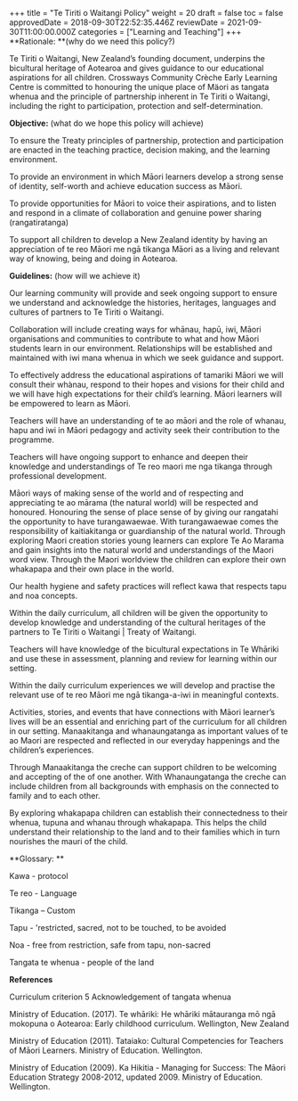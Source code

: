 +++
title = "Te Tiriti o Waitangi Policy"
weight = 20
draft = false
toc = false
approvedDate = 2018-09-30T22:52:35.446Z
reviewDate = 2021-09-30T11:00:00.000Z
categories = ["Learning and Teaching"]
+++
**Rationale: **(why do we need this policy?) 

Te Tiriti o Waitangi, New Zealand’s founding document, underpins the bicultural heritage of Aotearoa and gives guidance to our educational aspirations for all children. Crossways Community Crèche Early Learning Centre is committed to honouring the unique place of Mäori as tangata whenua and the principle of partnership inherent in Te Tiriti o Waitangi, including the right to participation, protection and self-determination. 

 

**Objective:** (what do we hope this policy will achieve) 

To ensure the Treaty principles of partnership, protection and participation are enacted in the teaching practice, decision making, and the learning environment. 

To provide an environment in which Māori learners develop a strong sense of identity, self-worth and achieve education success as Māori.

To provide opportunities for Māori to voice their aspirations, and to listen and respond in a climate of collaboration and genuine power sharing (rangatiratanga)

To support all children to develop a New Zealand identity by having an appreciation of te reo Māori me ngā tikanga Māori as a living and relevant way of knowing, being and doing in Aotearoa. 

 

**Guidelines:** (how will we achieve it)

Our learning community will provide and seek ongoing support to ensure we understand and acknowledge the histories, heritages, languages and cultures of partners to Te Tiriti o Waitangi. 

Collaboration will include creating ways for whānau, hapū, iwi, Māori organisations and communities to contribute to what and how Māori students learn in our environment. Relationships will be established and maintained with iwi mana whenua in which we seek guidance and support. 

To effectively address the educational aspirations of tamariki Māori we will consult their whànau, respond to their hopes and visions for their child and we will have high expectations for their child’s learning.  Māori learners will be empowered to learn as Māori.

Teachers will have an understanding of te ao māori and the role of whanau, hapu and iwi in Māori pedagogy and activity seek their contribution to the programme. 

Teachers will have ongoing support to enhance and deepen their knowledge and understandings of Te reo maori me nga tikanga through professional development. 

Māori ways of making sense of the world and of respecting and appreciating te ao mārama (the natural world) will be respected and honoured. Honouring the sense of place sense of by giving our rangatahi the opportunity to have turangawaewae. With turangawaewae comes the responsibility of kaitiakitanga or guardianship of the natural world. Through exploring Maori creation stories young learners can explore Te Ao Marama and gain insights into the natural world and understandings of the Maori word view. Through the Maori worldview the children can explore their own whakapapa and their own place in the world.

Our health hygiene and safety practices will reflect kawa that respects tapu and noa concepts. 

Within the daily curriculum, all children will be given the opportunity to develop knowledge and understanding of the cultural heritages of the partners to Te Tiriti o Waitangi | Treaty of Waitangi.

Teachers will have knowledge of the bicultural expectations in Te Whāriki and use these in assessment, planning and review for learning within our setting.   

Within the daily curriculum experiences we will develop and practise the relevant use of te reo Māori me ngā tikanga-a-iwi in meaningful contexts.   

Activities, stories, and events that have connections with Māori learner’s lives will be an essential and enriching part of the curriculum for all children in our setting. Manaakitanga and whanaungatanga as important values of te ao Maori are respected and reflected in our everyday happenings and the children’s experiences. 

Through Manaakitanga the creche can support children to be welcoming and accepting of the of one another. With Whanaungatanga the creche can include children from all backgrounds with emphasis on the connected to family and to each other. 

By exploring whakapapa children can establish their connectedness to their whenua, tupuna and whanau through whakapapa. This helps the child understand their relationship to the land and to their families which in turn nourishes the mauri of the child.

**Glossary: **

Kawa - protocol

Te reo   - Language

Tikanga – Custom

Tapu - 'restricted, sacred, not to be touched, to be avoided 

Noa  - free from restriction, safe from tapu,  non-sacred

Tangata te whenua - people of the land



**References** 

Curriculum criterion 5 Acknowledgement of tangata whenua

Ministry of Education. (2017). Te whāriki: He whāriki mātauranga mō ngā mokopuna o Aotearoa: Early childhood curriculum. Wellington, New Zealand

Ministry of Education (2011). Tataiako: Cultural Competencies for Teachers of Māori Learners. Ministry of Education. Wellington.

Ministry of Education (2009). Ka Hikitia - Managing for Success: The Māori Education Strategy 2008-2012, updated 2009. Ministry of Education. Wellington.

